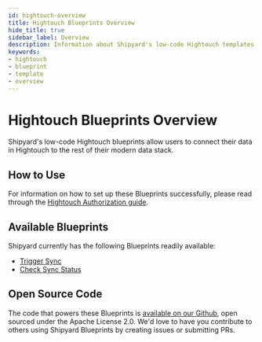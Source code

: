 ```yaml
---
id: hightouch-overview
title: Hightouch Blueprints Overview
hide_title: true
sidebar_label: Overview
description: Information about Shipyard's low-code Hightouch templates.
keywords:
- hightouch
- blueprint
- template
- overview
---
```


# Hightouch Blueprints Overview

Shipyard's low-code Hightouch blueprints allow users to connect their data in Hightouch to the rest of their modern data stack.


## How to Use
For information on how to set up these Blueprints successfully, please read through the [Hightouch Authorization guide](hightouch-authorization.md).


## Available Blueprints
Shipyard currently has the following Blueprints readily available: 
- [Trigger Sync](hightouch-trigger-sync.md)
- [Check Sync Status](hightouch-check-sync-status.md)

## Open Source Code
The code that powers these Blueprints is [available on our Github](https://github.com/shipyardapp/hightouch-blueprints), open sourced under the Apache License 2.0. We'd love to have you contribute to others using Shipyard Blueprints by creating issues or submitting PRs.
